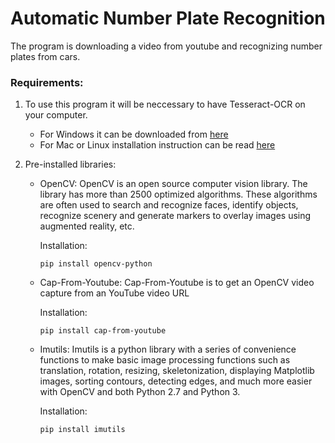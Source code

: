 # Automatic Number Plate Recognition

The program is downloading a video from youtube and recognizing number plates from cars.

### Requirements:
1. To use this program it will be neccessary to have Tesseract-OCR on your computer.
   * For Windows it can be downloaded from [here](https://digi.bib.uni-mannheim.de/tesseract/?ref=nanonets.com)
   * For Mac or Linux installation instruction can be read [here](https://github.com/tesseract-ocr/tessdoc/blob/main/Installation.md)

2. Pre-installed libraries:
   * OpenCV: OpenCV is an open source computer vision library. The library has more than 2500 optimized algorithms. These algorithms are often used to search and recognize faces, identify objects, recognize scenery and generate markers to overlay images using augmented reality, etc.

      Installation:
      ```
      pip install opencv-python
      ```
      
    * Cap-From-Youtube: Cap-From-Youtube is to get an OpenCV video capture from an YouTube video URL

      Installation:
      ```
      pip install cap-from-youtube
      ```
      
    * Imutils: Imutils is a python library with a series of convenience functions to make basic image processing functions such as translation, rotation, resizing, skeletonization, displaying Matplotlib images, sorting contours, detecting edges, and much more easier with OpenCV and both Python 2.7 and Python 3.

      Installation:
      ```
      pip install imutils
      ```
